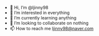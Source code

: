 - 👋 Hi, I’m @ljinny98
- 👀 I’m interested in everything
- 🌱 I’m currently learning anything
- 💞️ I’m looking to collaborate on nothing
- 📫 How to reach me ljinny98@naver.com

<!---
ljinny98/ljinny98 is a ✨ special ✨ repository because its `README.md` (this file) appears on your GitHub profile.
You can click the Preview link to take a look at your changes.
--->
